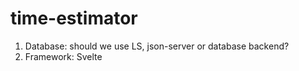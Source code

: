 # time-estimator


1. Database: should we use LS, json-server or database backend?
2. Framework: Svelte
